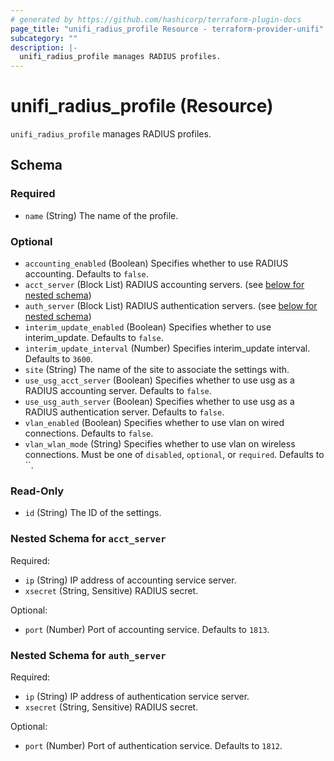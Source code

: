 ```yaml
---
# generated by https://github.com/hashicorp/terraform-plugin-docs
page_title: "unifi_radius_profile Resource - terraform-provider-unifi"
subcategory: ""
description: |-
  unifi_radius_profile manages RADIUS profiles.
---
```


# unifi_radius_profile (Resource)

`unifi_radius_profile` manages RADIUS profiles.



<!-- schema generated by tfplugindocs -->
## Schema

### Required

- `name` (String) The name of the profile.

### Optional

- `accounting_enabled` (Boolean) Specifies whether to use RADIUS accounting. Defaults to `false`.
- `acct_server` (Block List) RADIUS accounting servers. (see [below for nested schema](#nestedblock--acct_server))
- `auth_server` (Block List) RADIUS authentication servers. (see [below for nested schema](#nestedblock--auth_server))
- `interim_update_enabled` (Boolean) Specifies whether to use interim_update. Defaults to `false`.
- `interim_update_interval` (Number) Specifies interim_update interval. Defaults to `3600`.
- `site` (String) The name of the site to associate the settings with.
- `use_usg_acct_server` (Boolean) Specifies whether to use usg as a RADIUS accounting server. Defaults to `false`.
- `use_usg_auth_server` (Boolean) Specifies whether to use usg as a RADIUS authentication server. Defaults to `false`.
- `vlan_enabled` (Boolean) Specifies whether to use vlan on wired connections. Defaults to `false`.
- `vlan_wlan_mode` (String) Specifies whether to use vlan on wireless connections. Must be one of `disabled`, `optional`, or `required`. Defaults to ``.

### Read-Only

- `id` (String) The ID of the settings.

<a id="nestedblock--acct_server"></a>
### Nested Schema for `acct_server`

Required:

- `ip` (String) IP address of accounting service server.
- `xsecret` (String, Sensitive) RADIUS secret.

Optional:

- `port` (Number) Port of accounting service. Defaults to `1813`.


<a id="nestedblock--auth_server"></a>
### Nested Schema for `auth_server`

Required:

- `ip` (String) IP address of authentication service server.
- `xsecret` (String, Sensitive) RADIUS secret.

Optional:

- `port` (Number) Port of authentication service. Defaults to `1812`.


